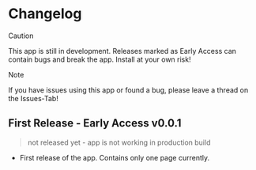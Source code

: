 # Changelog
> [!CAUTION]
> This app is still in development. Releases marked as Early Access can contain bugs and break the app. Install at your own risk!

> [!NOTE]
> If you have issues using this app or found a bug, please leave a thread on the Issues-Tab! 

## First Release - Early Access v0.0.1
> not released yet - app is not working in production build
- First release of the app. Contains only one page currently.
